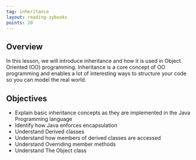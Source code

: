 ```yaml
---
tag: inheritance
layout: reading-zybooks
points: 20
---
```


## Overview

In this lesson, we will introduce inheritance and how it is used in Object Oriented (OO)
programming. Inheritance is a core concept of OO programming and enables a lot of interesting ways
to structure your code so you can model the real world. 

## Objectives

- Explain basic inheritance concepts as they are implemented in the Java Programming language
- Identify how Java enforces encapsulation
- Understand Derived classes
- Understand how members of derived classes are accessed
- Understand Overriding member methods
- Understand The Object class